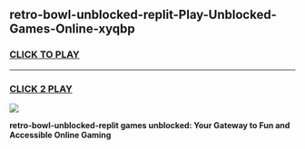 
## retro-bowl-unblocked-replit-Play-Unblocked-Games-Online-xyqbp
<h3>
<a href="https://premium76.site?title=retro-bowl-unblocked-replit&ref=25A">CLICK TO PLAY</a></h3>
<hr>

<h3>
<a href="https://premium76.site?title=retro-bowl-unblocked-replit&ref=25A">CLICK 2 PLAY</a>
  
</h3>

<a href="https://premium76.site?title=retro-bowl-unblocked-replit&ref=25A"><img src="https://clearcache.store/games.png"></a>


**retro-bowl-unblocked-replit games unblocked: Your Gateway to Fun and Accessible Online Gaming**
